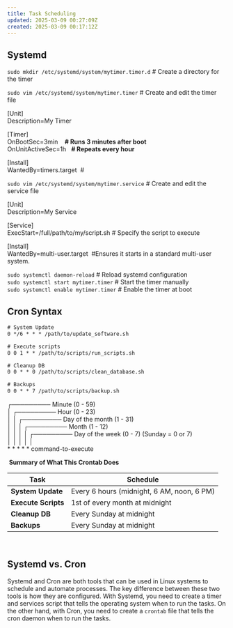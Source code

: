 ```yaml
---
title: Task Scheduling
updated: 2025-03-09 00:27:09Z
created: 2025-03-09 00:17:12Z
---
```


## Systemd

`sudo mkdir /etc/systemd/system/mytimer.timer.d` # Create a directory for the timer

`sudo vim /etc/systemd/system/mytimer.timer` # Create and edit the timer file

\[Unit\]  
Description=My Timer

\[Timer\]  
OnBootSec=3min    **\# Runs 3 minutes after boot**  
OnUnitActiveSec=1h   **\# Repeats every hour**

\[Install\]  
WantedBy=timers.target  #

`sudo vim /etc/systemd/system/mytimer.service` # Create and edit the service file

\[Unit\]  
Description=My Service

\[Service\]  
ExecStart=/full/path/to/my/script.sh # Specify the script to execute

\[Install\]  
WantedBy=multi-user.target  #Ensures it starts in a standard multi-user system.

`sudo systemctl daemon-reload` # Reload systemd configuration  
`sudo systemctl start mytimer.timer` # Start the timer manually  
`sudo systemctl enable mytimer.timer` # Enable the timer at boot

## Cron Syntax

```txt
# System Update
0 */6 * * * /path/to/update_software.sh

# Execute scripts
0 0 1 * * /path/to/scripts/run_scripts.sh

# Cleanup DB
0 0 * * 0 /path/to/scripts/clean_database.sh

# Backups
0 0 * * 7 /path/to/scripts/backup.sh
```

┌───────── Minute (0 - 59)  
│ ┌───────── Hour (0 - 23)  
│ │ ┌───────── Day of the month (1 - 31)  
│ │ │ ┌───────── Month (1 - 12)  
│ │ │ │ ┌───────── Day of the week (0 - 7) (Sunday = 0 or 7)  
│ │ │ │ │  
\* \* \* \* \* command-to-execute

&nbsp;**Summary of What This Crontab Does**

| Task | Schedule |
| --- | --- |
| **System Update** | Every 6 hours (midnight, 6 AM, noon, 6 PM) |
| **Execute Scripts** | 1st of every month at midnight |
| **Cleanup DB** | Every Sunday at midnight |
| **Backups** | Every Sunday at midnight |

&nbsp;

## Systemd vs. Cron

Systemd and Cron are both tools that can be used in Linux systems to schedule and automate processes. The key difference between these two tools is how they are configured. With Systemd, you need to create a timer and services script that tells the operating system when to run the tasks. On the other hand, with Cron, you need to create a `crontab` file that tells the cron daemon when to run the tasks.